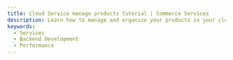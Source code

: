 ```yaml
---
title: Cloud Service manage products tutorial | Commerce Services
description: Learn how to manage and organize your products in your cloud service store.
keywords:
  - Services
  - Backend Development
  - Performance
---
```

